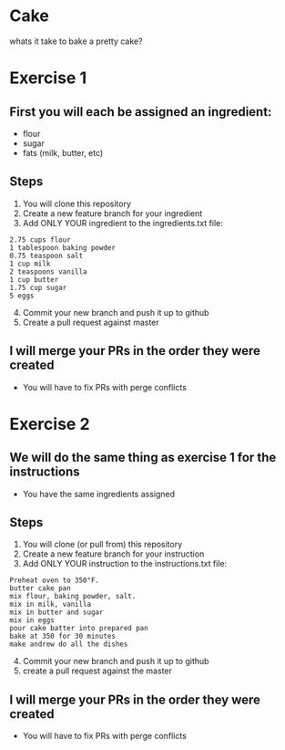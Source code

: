 # Cake
whats it take to bake a pretty cake?

# Exercise 1
## First you will each be assigned an ingredient:
* flour
* sugar
* fats (milk, butter, etc)
## Steps
1) You will clone this repository
2) Create a new feature branch for your ingredient
3) Add ONLY YOUR ingredient to the ingredients.txt file:
```
2.75 cups flour
1 tablespoon baking powder
0.75 teaspoon salt
1 cup milk
2 teaspoons vanilla
1 cup butter
1.75 cup sugar
5 eggs
```
4) Commit your new branch and push it up to github
5) Create a pull request against master
## I will merge your PRs in the order they were created
* You will have to fix PRs with perge conflicts

# Exercise 2
## We will do the same thing as exercise 1 for the instructions
* You have the same ingredients assigned
## Steps
1) You will clone (or pull from) this repository
2) Create a new feature branch for your instruction
3) Add ONLY YOUR instruction to the instructions.txt file:
```
Preheat oven to 350°F.
butter cake pan
mix flour, baking powder, salt.
mix in milk, vanilla
mix in butter and sugar
mix in eggs
pour cake batter into prepared pan
bake at 350 for 30 minutes
make andrew do all the dishes
```
4) Commit your new branch and push it up to github
5) create a pull request against the master
## I will merge your PRs in the order they were created
* You will have to fix PRs with perge conflicts
